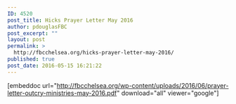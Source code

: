 ```yaml
---
ID: 4520
post_title: Hicks Prayer Letter May 2016
author: pdouglasFBC
post_excerpt: ""
layout: post
permalink: >
  http://fbcchelsea.org/hicks-prayer-letter-may-2016/
published: true
post_date: 2016-05-15 16:21:22
---
```

[embeddoc url="http://fbcchelsea.org/wp-content/uploads/2016/06/prayer-letter-outcry-ministries-may-2016.pdf" download="all" viewer="google"]